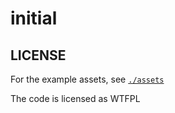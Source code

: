 # initial

## LICENSE
For the example assets, see [`./assets`](./assets)

The code is licensed as WTFPL
